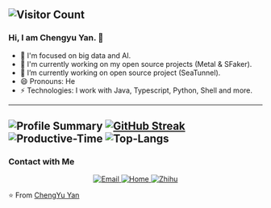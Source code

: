 ![Visitor Count](https://komarev.com/ghpvc/?username=CheneyYin)
---
### Hi, I am Chengyu Yan. 👋
- 🌱 I'm focused on big data and AI.
- 🔨 I'm currently working on my open source projects (Metal & SFaker).
- 👯 I’m currently working on open source project (SeaTunnel).
- 😄 Pronouns: He
- ⚡ Technologies: I work with Java, Typescript, Python, Shell and more.

---

![Profile Summary](http://github-profile-summary-cards.vercel.app/api/cards/profile-details?username=CheneyYin&theme=tokyonight)
[![GitHub Streak](https://streak-stats.demolab.com?user=CheneyYin&theme=tokyonight&exclude_days=Sun%2CSat&card_width=698&background=45%2C0C0128%2CEB5454&fire=EBD800&ring=CBEBB7&currStreakLabel=B7EBDE)](https://git.io/streak-stats)
![Productive-Time](http://github-profile-summary-cards.vercel.app/api/cards/productive-time?username=CheneyYin&theme=tokyonight&utcOffset=8)
![Top-Langs](https://github-readme-stats.vercel.app/api/top-langs/?username=CheneyYin&text_color=adbac7&hide_border=true&hide_title=true&langs_count=8&bg_color=2d333b&count_private=true&layout=compact&include_all_commits=true&card_width=338)
---

### Contact with Me
<p align="center">
  <a href="mailto:cheneyyin@hotmail.com">
    <img alt="Email" src="https://img.shields.io/badge/Hotmail-cheneyyin@hotmail.com-yellow?style=flat-square&logo=microsoft-outlook" />
  </a>
  <a href="https://cheneyyin.github.io">
    <img alt="Home" src="https://img.shields.io/badge/Home-Page-green?style=?style=flat-square&logo=Google-chrome" />
  </a>
  <a href="https://www.zhihu.com/people/cheney-yin-77">
    <img alt="Zhihu" src="https://img.shields.io/badge/CheneyYin-blue?style=social&logo=zhihu" />
  </a>
</p>

⭐️ From [ChengYu Yan](https://github.com/CheneyYin)
